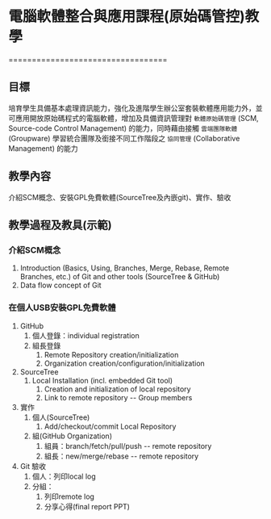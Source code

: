 # 電腦軟體整合與應用課程(原始碼管控)教學
==================================
## 目標
培育學生具備基本處理資訊能力，強化及進階學生辦公室套裝軟體應用能力外，並可應用開放原始碼程式的電腦軟體，增加及具備資訊管理對 `軟體原始碼管理` (SCM, Source-code Control Management) 的能力，同時藉由接觸 `雲端團隊軟體` (Groupware) 學習統合團隊及銜接不同工作階段之 `協同管理` (Collaborative Management) 的能力

## 教學內容
介紹SCM概念、安裝GPL免費軟體(SourceTree及內嵌git)、實作、驗收

## 教學過程及教具(示範)
### 介紹SCM概念
1. Introduction (Basics, Using, Branches, Merge, Rebase, Remote Branches, etc.) of Git and other tools (SourceTree & GitHub)
2. Data flow concept of Git
### 在個人USB安裝GPL免費軟體
1. GitHub
	1. 個人登錄：individual registration
	2. 組長登錄
		1. Remote Repository creation/initialization
		2. Organization creation/configuration/initialization 
2. SourceTree
	1. Local Installation (incl. embedded Git tool)
		1. Creation and initialization of local repository
		2. Link to remote repository -- Group members
3. 實作
	1. 個人(SourceTree)
		1. Add/checkout/commit Local Repository
	2. 組(GitHub Organization)
		1. 組員：branch/fetch/pull/push -- remote repository
		2. 組長：new/merge/rebase -- remote repository
4. Git 驗收
	1. 個人：列印local log
	2. 分組：
		1. 列印remote log
		2. 分享心得(final report PPT)
